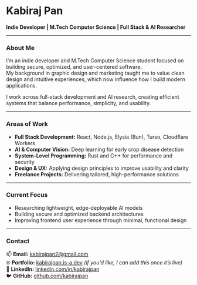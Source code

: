 # Kabiraj Pan

**Indie Developer | M.Tech Computer Science | Full Stack & AI Researcher**

---

### About Me
I’m an indie developer and M.Tech Computer Science student focused on building secure, optimized, and user-centered software.  
My background in graphic design and marketing taught me to value clean design and intuitive experiences, which now influence how I build modern applications.

I work across full-stack development and AI research, creating efficient systems that balance performance, simplicity, and usability.

---

### Areas of Work
- **Full Stack Development:** React, Node.js, Elysia (Bun), Turso, Cloudflare Workers  
- **AI & Computer Vision:** Deep learning for early crop disease detection  
- **System-Level Programming:** Rust and C++ for performance and security  
- **Design & UX:** Applying design principles to improve usability and clarity  
- **Freelance Projects:** Delivering tailored, high-performance solutions

---

### Current Focus
- Researching lightweight, edge-deployable AI models  
- Building secure and optimized backend architectures  
- Improving frontend user experience through minimal, functional design  

---

### Contact
📫 **Email:** kabirajpan2@gmail.com  
🌐 **Portfolio:** [kabirajpan.is-a.dev](https://kabirajpan.is-a.dev) *(if you’d like, I can add this once it’s live)*  
💼 **LinkedIn:** [linkedin.com/in/kabirajpan](#)  
🐦 **GitHub:** [github.com/kabirajpan](https://github.com/kabirajpan)